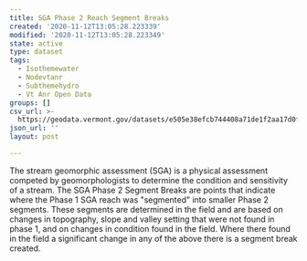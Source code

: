 ```yaml
---
title: SGA Phase 2 Reach Segment Breaks
created: '2020-11-12T13:05:28.223339'
modified: '2020-11-12T13:05:28.223349'
state: active
type: dataset
tags:
  - Isothemewater
  - Nodevtanr
  - Subthemehydro
  - Vt Anr Open Data
groups: []
csv_url: >-
  https://geodata.vermont.gov/datasets/e505e38efcb744408a71de1f2aa17d0f_172.csv?outSR=%7B%22latestWkid%22%3A32145%2C%22wkid%22%3A32145%7D
json_url: ''
layout: post

---
```

<div style='text-align:Left;'><p><span><span>The stream geomorphic assessment (SGA) is a physical assessment competed by geomorphologists to determine the condition and sensitivity of a stream.   The SGA Phase 2 Segment Breaks are points that indicate where the Phase 1 SGA reach was "segmented" into smaller Phase 2 segments.  These segments are determined in the field and are based on changes in topography, slope and valley setting that were not found in phase 1, and on changes in condition found in the field.  Where there found in the field a significant change in any of the above there is a segment break created.  </span></span></p></div>
